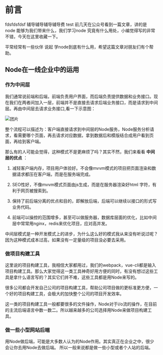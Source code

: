 # 前言
fdsfdsfdsf
辅导辅导辅导辅导费
test
前几天在公众号看到一篇文章，讲的是 node 能够为我们带来什么，我们学习node 究竟有什么用处，小编觉得写的非常不错，今天在这里收藏一下。

平常经常有一些伙伴 说起 学node到底有什么用，希望这篇文章对朋友们有个帮助。

## Node在一线企业中的运用

### 作为中间层


我们通常说前端和后端，前端负责用户界面，而后端负责提供数据和业务接口。现在我们在两者间加入一层，前端并不是直接去请求后端业务接口，而是请求到中间层。再由中间层去请求业务接口,看一下示意图：

![团片](../node学习图片资源/60.jpg)

整个流程可以描述为：客户端直接请求到中间层的Node服务，Node服务分析请求，看需要哪个页面，再去请求对应数据，拿到数据后和模版结合成用户看到页面，再给到客户端。

那么有的人可能会觉得，这种模式不是更麻烦了吗？其实不然，我们来看看 **中间层的优点** ：

1. 减轻客户端内存，项目用户体验好。不会像mvvm模式的项目把页面渲染和数据请求都压在客户端，而是在服务端完成。

2. SEO性好，不像mvvm模式页面由js生成，而是在服务器渲染好html 字符，有利于网页被搜索到。

3. 保持了前后端分离的优点和目的，即解放后端，后端可以继续以接口的形式写业务代码。

4. 前端可以操控的范围增多，甚至可以做服务器，数据库层面的优化，比如中间层中常常用nginx，redis来优化项目，应对高并发。

中间层模式是一种开发模式上的进步，为什么这么好的模式我从来没有听说过呢？因为这种模式成本过高，如果没有一定量级的项目没必要去采用。

### 做项目构建工具

这里说的项目构建工具，我相信大家都用过，我们的webpack，vue-cli都是输入项目构建工具。那么大家觉得这一类工具神奇好用方便的同时，有没有想过这些工具是拿什么语言写的？其实它们并不难，这些工具都是用Node来写的。

很多公司都会开发自己公司的项目构建工具，帮助公司项目做的更标准更方便，一个好的项目构建工具，会极大的加快整个公司的项目开发效率。

这一类的项目构建工具一般都要很多的文件操作，Node对于i/o流的操作，在目前的主流后端语言中数一数二。所以越来越多的公司选择用Node来做项目构建工具。

### 做一些小型网站后端

用Node做后端，可能是大多数人认为的Node作用。其实真正在企业之中，很少会让你去用Node去做后端。 所以一般来说都是做一些小型或者个人站的后端。
